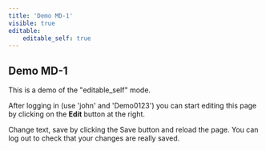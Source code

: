 ```yaml
---
title: 'Demo MD-1'
visible: true
editable:
    editable_self: true
---
```


## Demo MD-1

This is a demo of the "editable_self" mode.

After logging in (use 'john' and 'Demo0123') you can start editing this page by clicking on the **Edit** button at the right.

Change text, save by clicking the Save button and reload the page. You can log out to check that your changes are really saved.
